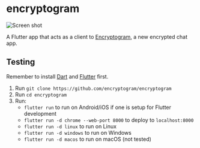 # encryptogram

![Screen shot](https://github.com/TylerMS887/encryptogram/assets/115214762/abb67f95-f88c-4adc-9730-eae9e5ca06c3)

A Flutter app that acts as a client to [Encryptogram](https://encryptogram.co.uk), a new encrypted chat app.

## Testing

Remember to install [Dart](https://dart.dev/get-dart) and [Flutter](https://docs.flutter.dev/get-started/install) first.

1. Run `git clone https://github.com/encryptogram/encryptogram`
2. Run `cd encryptogram`
3. Run:
    * `flutter run` to run on Android/iOS if one is setup for Flutter development
    * `flutter run -d chrome --web-port 8000` to deploy to `localhost:8000`
    * `flutter run -d linux` to run on Linux
    * `flutter run -d windows` to run on Windows
    * `flutter run -d macos` to run on macOS (not tested)
